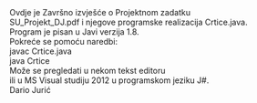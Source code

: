 <html>


<head id=""opish"">
<div >
<title >

<h4 style="color:#0000FF"><center>Strojno učenje </center></h4>
<h5><center> Projektni zadatak </center> </h5>
</title>
</div>
</head>


<body id="opisb">
<h7>
  Ovdje je Završno izvješće o Projektnom zadatku 
 <br>  SU_Projekt_DJ.pdf i njegove programske realizacija Crtice.java.
 <br>  Program je pisan u Javi verzija 1.8.
 <br>  Pokreće se pomoću naredbi:
 <br>  javac Crtice.java
 <br>  java  Crtice
 <br>  Može se pregledati u nekom tekst editoru 
 <br>  ili u MS Visual studiju 2012 u programskom jeziku J#.
 <br>                  Dario Jurić
 </h7>
</body>

</html>
